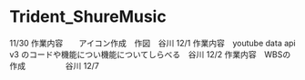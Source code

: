 # Trident_ShureMusic
11/30 作業内容　　アイコン作成　作図　谷川
12/1  作業内容　youtube data api v3 のコードや機能につい機能についてしらべる　谷川
12/2  作業内容　WBSの作成　　　　　谷川
12/7
